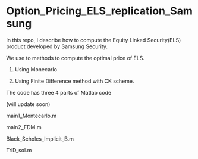 # Option_Pricing_ELS_replication_Samsung
In this repo, I describe how to compute the Equity Linked Security(ELS) product developed by Samsung Security. 

We use to methods to compute the optimal price of ELS. 

1. Using Monecarlo

2. Using Finite Difference method with CK scheme.


The code has three 4 parts of Matlab code

(will update soon)
 
 main1_Montecarlo.m 
 
 main2_FDM.m 
 
 Black_Scholes_Implicit_B.m
 
 TriD_sol.m
